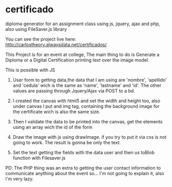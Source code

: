 # certificado
diploma generator for an assignment class using js, jquery, ajax and php, also using FileSaver.js library 

You can see the project live here: http://carlostheory.alwaysdata.net/certificados/


This Project is for an event at college, The main thing to do is Generate a Diploma or a Digital Certification
printing text over the image model.

This is possible with JS

1. User form to getting data,the data that I am using are 'nombre', 'apellido' and 'cedula' wich is the same as 'name',
'lastname' and 'id'. The other values are passing through Jquery/Ajax via POST to a bd.

2. I created the canvas with html5 and set the width and height too, also under canvas I put and img tag, containing
the background image for the certificate wich is also the same size.

3. Then I validate the data to be printed into the canvas, get the elements using an array wich the id of the form

4. Draw the image with js using drawImage. if you try to put it via css is not going to work. The result is gonna be
only the text.

5. Set the text getting the fields with the data user and then us toBlob function with Filesaver.js

PD: The PHP thing was an extra to getting the user contact information to communicate anything about the event
so... I'm not going to explain it, also I'm very lazy.

